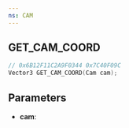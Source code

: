 ```yaml
---
ns: CAM
---
```

## GET_CAM_COORD

```c
// 0x6B12F11C2A9F0344 0x7C40F09C
Vector3 GET_CAM_COORD(Cam cam);
```

## Parameters
* **cam**:
